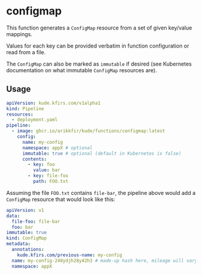 # configmap

This function generates a `ConfigMap` resource from a set of given key/value mappings.

Values for each key can be provided verbatim in function configuration or read from a file.

The `ConfigMap` can also be marked as `immutable` if desired (see Kubernetes documentation on what immutable `ConfigMap` 
resources are).

## Usage

```yaml
apiVersion: kude.kfirs.com/v1alpha1
kind: Pipeline
resources:
  - deployment.yaml
pipeline:
  - image: ghcr.io/arikkfir/kude/functions/configmap:latest
    config:
      name: my-config
      namespace: appX # optional
      immutable: true # optional (default in Kubernetes is false)
      contents:
        - key: foo
          value: bar
        - key: file-foo
          path: FOO.txt
```

Assuming the file `FOO.txt` contains `file-bar`, the pipeline above would add a `ConfigMap` resource that would look
like this:

```yaml
apiVersion: v1
data:
  file-foo: file-bar
  foo: bar
immutable: true
kind: ConfigMap
metadata:
  annotations:
    kude.kfirs.com/previous-name: my-config
  name: my-config-248ydjh28y42h3 # made-up hash here, mileage will vary
  namespace: appX
```
